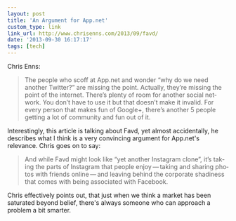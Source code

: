 ```yaml
---
layout: post
title: 'An Argument for App.net'
custom_type: link
link_url: http://www.chrisenns.com/2013/09/favd/
date: '2013-09-30 16:17:17'
tags: [tech]
---
```

Chris Enns:

>The peo­ple who scoff at App​.net and won­der “why do we need another Twit­ter?” are missing the point. Actu­ally, they’re miss­ing the point of the inter­net. There’s plenty of room for another social net­work. You don’t have to use it but that doesn’t make it invalid. For every per­son that makes fun of Google+, there’s another 5 peo­ple get­ting a lot of com­mu­nity and fun out of it.

Interestingly, this article is talking about Favd, yet almost accidentally, he describes what I think is a very convincing argument for App.net's relevance. Chris goes on to say:

>And while Favd might look like “yet another Insta­gram clone”, it’s tak­ing the parts of Insta­gram that peo­ple enjoy — tak­ing and shar­ing pho­tos with friends online — and leav­ing behind the cor­po­rate shadi­ness that comes with being asso­ci­ated with Facebook.

Chris effectively points out, that just when we think a market has been saturated beyond belief, there's always someone who can approach a problem a bit smarter.
